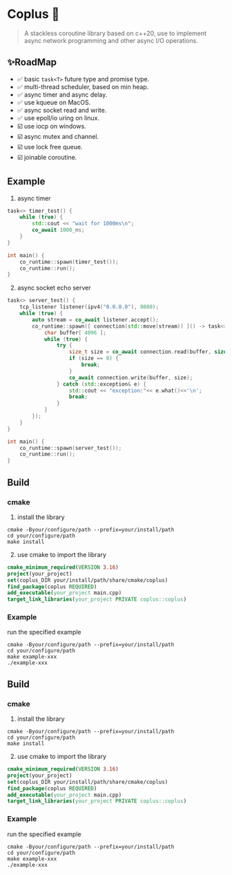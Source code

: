 # Coplus 👋

>A stackless coroutine library based on c++20, use to implement async network programming and other async I/O operations.

## ✨RoadMap

+ ✅ basic ```task<T>``` future type and promise type.
+ ✅ multi-thread scheduler, based on min heap.
+ ✅ async timer and async delay.
+ ✅️ use kqueue on MacOS.
+ ✅ async socket read and write.
+ ✅️️ use epoll/io uring on linux.
+ ☑️ use iocp on windows.
+ ☑️ async mutex and channel.
+ ☑️ use lock free queue.
+ ☑️ joinable coroutine.

## Example
1. async timer
```c++
task<> timer_test() {
    while (true) {
        std::cout << "wait for 1000ms\n";
        co_await 1000_ms;
    }
}

int main() {
    co_runtime::spawn(timer_test());
    co_runtime::run();
}
```

2. async socket echo server
```c++
task<> server_test() {
    tcp_listener listener(ipv4("0.0.0.0"), 8080);
    while (true) {
        auto stream = co_await listener.accept();
        co_runtime::spawn([ connection(std::move(stream)) ]() -> task<> {
            char buffer[ 4096 ];
            while (true) {
                try {
                    size_t size = co_await connection.read(buffer, sizeof buffer);
                    if (size == 0) {
                        break;
                    }
                    co_await connection.write(buffer, size);
                } catch (std::exception& e) {
                    std::cout << "exception:"<< e.what()<<'\n';
                    break;
                }
            }
        });
    }
}

int main() {
    co_runtime::spawn(server_test());
    co_runtime::run();
}
```
## Build
### cmake
1. install the library
```shell
cmake -Byour/configure/path --prefix=your/install/path
cd your/configure/path
make install
```
2. use cmake to import the library
```cmake
cmake_minimum_required(VERSION 3.16)
project(your_project)
set(coplus_DIR your/install/path/share/cmake/coplus)
find_package(coplus REQUIRED)
add_executable(your_project main.cpp)
target_link_libraries(your_project PRIVATE coplus::coplus)
```
### Example
run the specified example
```shell
cmake -Byour/configure/path --prefix=your/install/path
cd your/configure/path
make example-xxx
./example-xxx
```
## Build
### cmake
1. install the library
```shell
cmake -Byour/configure/path --prefix=your/install/path
cd your/configure/path
make install
```
2. use cmake to import the library
```cmake
cmake_minimum_required(VERSION 3.16)
project(your_project)
set(coplus_DIR your/install/path/share/cmake/coplus)
find_package(coplus REQUIRED)
add_executable(your_project main.cpp)
target_link_libraries(your_project PRIVATE coplus::coplus)
```
### Example
run the specified example
```shell
cmake -Byour/configure/path --prefix=your/install/path
cd your/configure/path
make example-xxx
./example-xxx
```